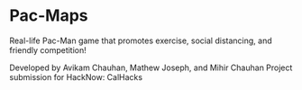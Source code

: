 # Pac-Maps
Real-life Pac-Man game that promotes exercise, social distancing, and friendly competition!

Developed by Avikam Chauhan, Mathew Joseph, and Mihir Chauhan
Project submission for HackNow: CalHacks

